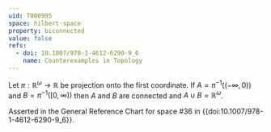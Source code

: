```yaml
---
uid: T000995
space: hilbert-space
property: biconnected
value: false
refs:
  - doi: 10.1007/978-1-4612-6290-9_6
    name: Counterexamples in Topology
---
```

Let $\pi:\mathbb{R}^\omega \rightarrow \mathbb{R}$ be projection onto the first coordinate. If $A = \pi^{-1}((-\infty,0))$ and $B = \pi^{-1}([0,\infty))$ then $A$ and $B$ are connected and $A \cup B = \mathbb{R}^\omega$.

Asserted in the General Reference Chart for space #36 in
{{doi:10.1007/978-1-4612-6290-9_6}}.
